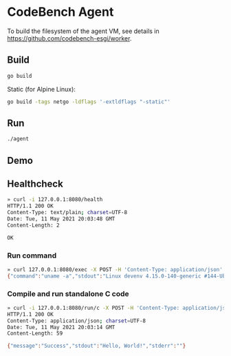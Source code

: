 # CodeBench Agent

To build the filesystem of the agent VM, see details in https://github.com/codebench-esgi/worker.

## Build

```sh
go build
```

Static (for Alpine Linux):

```sh
go build -tags netgo -ldflags '-extldflags "-static"'
```

## Run

```sh
./agent
```

## Demo

## Healthcheck

```sh
» curl -i 127.0.0.1:8080/health
HTTP/1.1 200 OK
Content-Type: text/plain; charset=UTF-8
Date: Tue, 11 May 2021 20:03:48 GMT
Content-Length: 2

OK
```

### Run command

```sh
» curl 127.0.0.1:8080/exec -X POST -H 'Content-Type: application/json' --data '{"command":"uname -a"}'
{"command":"uname -a","stdout":"Linux devenv 4.15.0-140-generic #144-Ubuntu SMP Fri Mar 19 14:12:35 UTC 2021 x86_64 x86_64 x86_64 GNU/Linux\n","stderr":""}
```

### Compile and run standalone C code

```sh
» curl -i 127.0.0.1:8080/run/c -X POST -H 'Content-Type: application/json' --data '{"code":"#include <stdio.h>\r\nint main() {\r\n   \/\/ printf() displays the string inside quotation\r\n   printf(\"Hello, World!\");\r\n   return 0;\r\n}"}'
HTTP/1.1 200 OK
Content-Type: application/json; charset=UTF-8
Date: Tue, 11 May 2021 20:03:14 GMT
Content-Length: 59

{"message":"Success","stdout":"Hello, World!","stderr":""}
```
